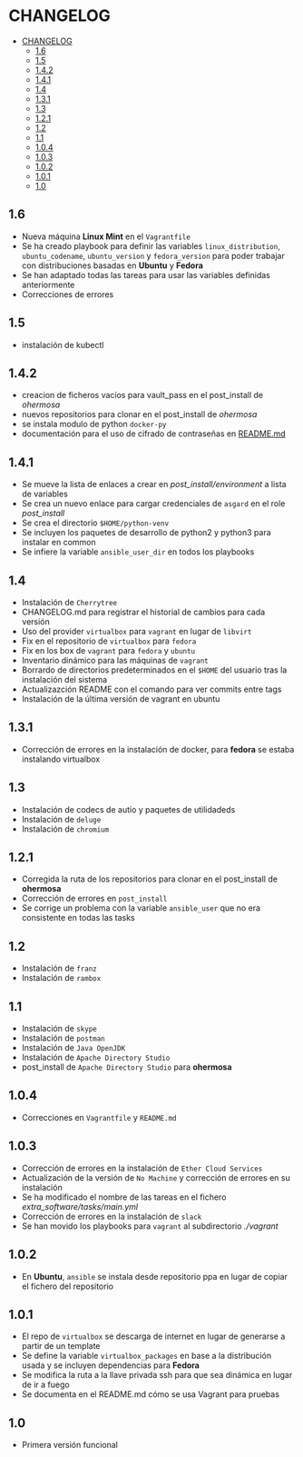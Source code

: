 # CHANGELOG

- [CHANGELOG](#changelog)
  - [1.6](#16)
  - [1.5](#15)
  - [1.4.2](#142)
  - [1.4.1](#141)
  - [1.4](#14)
  - [1.3.1](#131)
  - [1.3](#13)
  - [1.2.1](#121)
  - [1.2](#12)
  - [1.1](#11)
  - [1.0.4](#104)
  - [1.0.3](#103)
  - [1.0.2](#102)
  - [1.0.1](#101)
  - [1.0](#10)

## 1.6

* Nueva máquina **Linux Mint** en el `Vagrantfile`
* Se ha creado playbook para definir las variables `linux_distribution`, `ubuntu_codename`, `ubuntu_version` y `fedora_version` para poder trabajar con distribuciones basadas en **Ubuntu** y **Fedora**
* Se han adaptado todas las tareas para usar las variables definidas anteriormente
* Correcciones de errores

## 1.5

* instalación de kubectl

## 1.4.2

* creacion de ficheros vacíos para vault_pass en el post_install de *ohermosa*
* nuevos repositorios para clonar en el post_install de *ohermosa*
* se instala modulo de python `docker-py`
* documentación para el uso de cifrado de contraseñas en [README.md](README.md)

## 1.4.1

* Se mueve la lista de enlaces a crear en *post_install/environment* a lista de variables
* Se crea un nuevo enlace para cargar credenciales de `asgard` en el role *post_install*
* Se crea el directorio `$HOME/python-venv`
* Se incluyen los paquetes de desarrollo de python2 y python3 para instalar en common
* Se infiere la variable `ansible_user_dir` en todos los playbooks

## 1.4

* Instalación de `Cherrytree`
* CHANGELOG.md para registrar el historial de cambios para cada versión
* Uso del provider `virtualbox` para `vagrant` en lugar de `libvirt`
* Fix en el repositorio de `virtualbox` para `fedora`
* Fix en los box de `vagrant` para `fedora` y `ubuntu`
* Inventario dinámico para las máquinas de `vagrant`
* Borrardo de directorios predeterminados en el `$HOME` del usuario tras la instalación del sistema
* Actualizazción README con el comando para ver commits entre tags
* Instalación de la última versión de vagrant en ubuntu

## 1.3.1

* Corrección de errores en la instalación de docker, para **fedora** se estaba instalando virtualbox

## 1.3

* Instalación de codecs de autio y paquetes de utilidadeds
* Instalación de `deluge`
* Instalación de `chromium`

## 1.2.1

* Corregida la ruta de los repositorios para clonar en el post_install de **ohermosa**
* Corrección de errores en `post_install`
* Se corrige un problema con la variable `ansible_user` que no era consistente en todas las tasks

## 1.2

* Instalación de `franz`
* Instalación de `rambox`

## 1.1

* Instalación de `skype`
* Instalación de `postman`
* Instalación de `Java OpenJDK`
* Instalación de `Apache Directory Studio`
* post_install de `Apache Directory Studio` para **ohermosa**

## 1.0.4

* Correcciones en `Vagrantfile` y `README.md`

## 1.0.3

* Corrección de errores en la instalación de `Ether Cloud Services`
* Actualización de la versión de `No Machine` y corrección de errores en su instalación
* Se ha modificado el nombre de las tareas en el fichero *extra_software/tasks/main.yml*
* Corrección de errores en la instalación de `slack`
* Se han movido los playbooks para `vagrant` al subdirectorio *./vagrant*

## 1.0.2

* En **Ubuntu**, `ansible` se instala desde repositorio ppa en lugar de copiar el fichero del repositorio

## 1.0.1

* El repo de `virtualbox` se descarga de internet en lugar de generarse a partir de un template
* Se define la variable `virtualbox_packages` en base a la distribución usada y se incluyen dependencias para **Fedora**
* Se modifica la ruta a la llave privada ssh para que sea dinámica en lugar de ir a fuego
* Se documenta en el README.md cómo se usa Vagrant para pruebas

## 1.0

* Primera versión funcional
